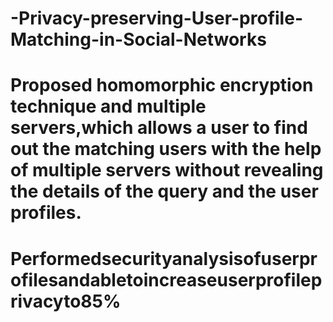 # -Privacy-preserving-User-profile-Matching-in-Social-Networks
# Proposed homomorphic encryption technique and multiple servers,which allows a user to find out the matching users with the help of multiple servers without revealing the details of the query and the user profiles.
# Performedsecurityanalysisofuserprofilesandabletoincreaseuserprofileprivacyto85%
